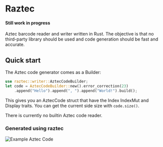 # Raztec
#### **Still work in progress**

Aztec barcode reader and writer written in Rust.
The objective is that no third-party library should be used and code generation
should be fast and accurate.

## Quick start

The Aztec code generator comes as a Builder:
```Rust
use raztec::writer::AztecCodeBuilder;
let code = AztecCodeBuilder::new().error_correction(23)
    .append("Hello").append(", ").append("World!").build();
```
This gives you an AztecCode struct that have the Index IndexMut and Display
traits. You can get the current side size with `code.size()`.

There is currently no builtin Aztec code reader.

### Generated using raztec

![Example Aztec Code](https://i.imgur.com/HmgLg70.png)
